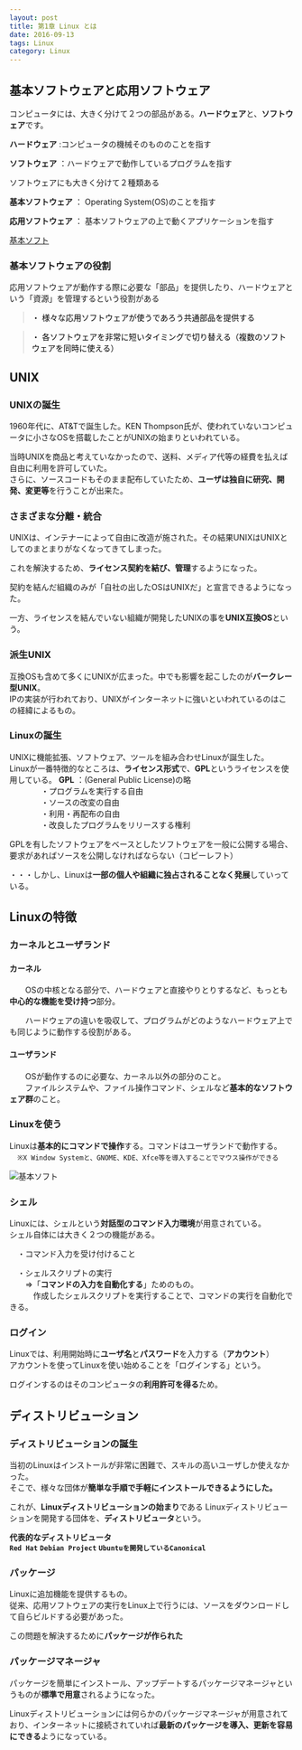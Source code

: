 ```yaml
---
layout: post
title: 第1章 Linux とは
date: 2016-09-13
tags: Linux
category: Linux
---
```


## 基本ソフトウェアと応用ソフトウェア
コンピュータには、大きく分けて２つの部品がある。**ハードウェア**と、**ソフトウェア**です。  

**ハードウェア** :コンピュータの機械そのもののことを指す
  
**ソフトウェア** ：ハードウェアで動作しているプログラムを指す  

ソフトウェアにも大きく分けて２種類ある　

**基本ソフトウェア** ： Operating System(OS)のことを指す

**応用ソフトウェア** ： 基本ソフトウェアの上で動くアプリケーションを指す

 [基本ソフト]("images/Linux01_01.png")


### 基本ソフトウェアの役割
応用ソフトウェアが動作する際に必要な「部品」を提供したり、ハードウェアという「資源」を管理するという役割がある
> <font color="000000">・ 様々な応用ソフトウェアが使うであろう共通部品を提供する
</font>
  
> <font color="000000"> ・ 各ソフトウェアを非常に短いタイミングで切り替える（複数のソフトウェアを同時に使える）</font>

## UNIX
### UNIXの誕生
1960年代に、AT&Tで誕生した。KEN Thompson氏が、使われていないコンピュータに小さなOSを搭載したことがUNIXの始まりといわれている。

当時UNIXを商品と考えていなかったので、送料、メディア代等の経費を払えば自由に利用を許可していた。  
さらに、ソースコードもそのまま配布していたため、**ユーザは独自に研究、開発、変更等**を行うことが出来た。

### さまざまな分離・統合
UNIXは、インテナーによって自由に改造が施された。その結果UNIXはUNIXとしてのまとまりがなくなってきてしまった。
  
これを解決するため、**ライセンス契約を結び、管理**するようになった。

契約を結んだ組織のみが「自社の出したOSはUNIXだ」と宣言できるようになった。

一方、ライセンスを結んでいない組織が開発したUNIXの事を**UNIX互換OS**という。

### 派生UNIX
互換OSも含めて多くにUNIXが広まった。中でも影響を起こしたのが**バークレー型UNIX**。  
IPの実装が行われており、UNIXがインターネットに強いといわれているのはこの経緯によるもの。

### Linuxの誕生
UNIXに機能拡張、ソフトウェア、ツールを組み合わせLinuxが誕生した。  
Linuxが一番特徴的なところは、**ライセンス形式**で、**GPL**というライセンスを使用している。
**GPL** ：(General Public License)の略  
　　　　・プログラムを実行する自由  
　　　　・ソースの改変の自由  
　　　　・利用・再配布の自由  
　　　　・改良したプログラムをリリースする権利

GPLを有したソフトウェアをベースとしたソフトウェアを一般に公開する場合、要求があればソースを公開しなければならない（コピーレフト）

・・・しかし、Linuxは**一部の個人や組織に独占されることなく発展**していっている。

## Linuxの特徴

### カーネルとユーザランド

#### カーネル

　　OSの中核となる部分で、ハードウェアと直接やりとりするなど、もっとも**中心的な機能を受け持つ**部分。  

　　ハードウェアの違いを吸収して、プログラムがどのようなハードウェア上でも同じように動作する役割がある。

#### ユーザランド
　　OSが動作するのに必要な、カーネル以外の部分のこと。  
　　ファイルシステムや、ファイル操作コマンド、シェルなど**基本的なソフトウェア群**のこと。

### Linuxを使う
Linuxは**基本的にコマンドで操作**する。コマンドはユーザランドで動作する。  
　`※X Window Systemと、GNOME、KDE、Xfce等を導入することでマウス操作ができる`

 ![基本ソフト]("images/Linux01_01.png")

### シェル
Linuxには、シェルという**対話型のコマンド入力環境**が用意されている。  
シェル自体には大きく２つの機能がある。

　・コマンド入力を受け付けること  

　・シェルスクリプトの実行  
　　⇒「**コマンドの入力を自動化する**」ためのもの。  
　　　作成したシェルスクリプトを実行することで、コマンドの実行を自動化できる。
　　　
### ログイン
Linuxでは、利用開始時に**ユーザ名**と**パスワード**を入力する（**アカウント**）  
アカウントを使ってLinuxを使い始めることを「ログインする」という。

ログインするのはそのコンピュータの**利用許可を得る**ため。

## ディストリビューション
### ディストリビューションの誕生
当初のLinuxはインストールが非常に困難で、スキルの高いユーザしか使えなかった。  
そこで、様々な団体が**簡単な手順で手軽にインストールできるようにした。**

これが、**Linuxディストリビューションの始まり**である
Linuxディストリビューションを開発する団体を、**ディストリビュータ**という。


**代表的なディストリビュータ**  
**`Red Hat`** **`Debian Project`** **`Ubuntuを開発しているCanonical`**

### パッケージ
Linuxに追加機能を提供するもの。  
従来、応用ソフトウェアの実行をLinux上で行うには、ソースをダウンロードして自らビルドする必要があった。  

この問題を解決するために**パッケージが作られた**

### パッケージマネージャ
パッケージを簡単にインストール、アップデートするパッケージマネージャというものが**標準で用意**されるようになった。  

Linuxディストリビューションには何らかのパッケージマネージャが用意されており、インターネットに接続されていれば**最新のパッケージを導入、更新を容易にできる**ようになっている。